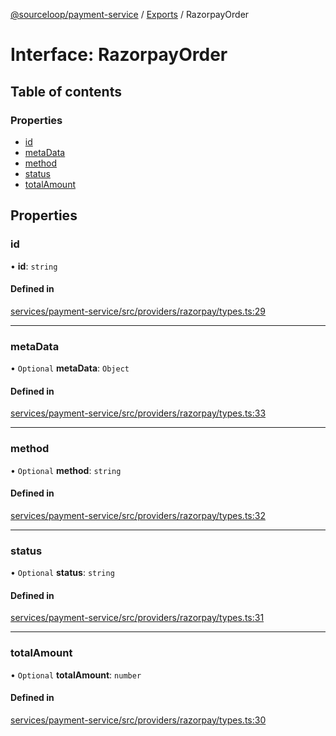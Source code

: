 [@sourceloop/payment-service](../README.md) / [Exports](../modules.md) / RazorpayOrder

# Interface: RazorpayOrder

## Table of contents

### Properties

- [id](RazorpayOrder.md#id)
- [metaData](RazorpayOrder.md#metadata)
- [method](RazorpayOrder.md#method)
- [status](RazorpayOrder.md#status)
- [totalAmount](RazorpayOrder.md#totalamount)

## Properties

### id

• **id**: `string`

#### Defined in

[services/payment-service/src/providers/razorpay/types.ts:29](https://github.com/sourcefuse/loopback4-microservice-catalog/blob/93a7f917/services/payment-service/src/providers/razorpay/types.ts#L29)

___

### metaData

• `Optional` **metaData**: `Object`

#### Defined in

[services/payment-service/src/providers/razorpay/types.ts:33](https://github.com/sourcefuse/loopback4-microservice-catalog/blob/93a7f917/services/payment-service/src/providers/razorpay/types.ts#L33)

___

### method

• `Optional` **method**: `string`

#### Defined in

[services/payment-service/src/providers/razorpay/types.ts:32](https://github.com/sourcefuse/loopback4-microservice-catalog/blob/93a7f917/services/payment-service/src/providers/razorpay/types.ts#L32)

___

### status

• `Optional` **status**: `string`

#### Defined in

[services/payment-service/src/providers/razorpay/types.ts:31](https://github.com/sourcefuse/loopback4-microservice-catalog/blob/93a7f917/services/payment-service/src/providers/razorpay/types.ts#L31)

___

### totalAmount

• `Optional` **totalAmount**: `number`

#### Defined in

[services/payment-service/src/providers/razorpay/types.ts:30](https://github.com/sourcefuse/loopback4-microservice-catalog/blob/93a7f917/services/payment-service/src/providers/razorpay/types.ts#L30)
